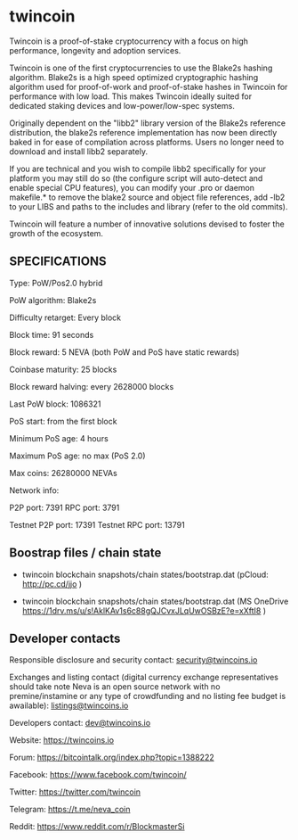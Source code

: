 twincoin
======

Twincoin is a proof-of-stake cryptocurrency with a focus on high performance, longevity and adoption services.

Twincoin is one of the first cryptocurrencies to use the Blake2s hashing algorithm. Blake2s is a high speed optimized cryptographic hashing algorithm used for proof-of-work and proof-of-stake hashes in Twincoin for performance with low load. This makes Twincoin ideally suited for dedicated staking devices and low-power/low-spec systems.

Originally dependent on the "libb2" library version of the Blake2s reference distribution, the blake2s reference implementation has now been directly baked in for ease of compilation across platforms.  Users no longer need to download and install libb2 separately.

If you are technical and you wish to compile libb2 specifically for your platform you may still do so (the configure script will auto-detect and enable special CPU features), you can modify your .pro or daemon makefile.* to remove the blake2 source and object file references, add -lb2 to your LIBS and paths to the includes and library (refer to the old commits).

Twincoin will feature a number of innovative solutions devised to foster the growth of the ecosystem.

SPECIFICATIONS
--------------
Type:                   PoW/Pos2.0 hybrid

PoW algorithm:          Blake2s

Difficulty retarget:    Every block

Block time:             91 seconds

Block reward:           5 NEVA  (both PoW and PoS have static rewards)

Coinbase maturity:      25 blocks

Block reward halving:   every 2628000 blocks

Last PoW block:         1086321

PoS start:              from the first block

Minimum PoS age:        4 hours

Maximum PoS age:        no max (PoS 2.0)

Max coins:              26280000 NEVAs

Network info:

P2P port: 7391
RPC port: 3791

Testnet P2P port: 17391
Testnet RPC port: 13791

## Boostrap files / chain state

* twincoin blockchain snapshots/chain states/bootstrap.dat (pCloud: http://pc.cd/jjo )

* twincoin blockchain snapshots/chain states/bootstrap.dat (MS OneDrive https://1drv.ms/u/s!AklKAv1s6c88gQJCvxJLqUwOSBzE?e=xXftI8 )

## Developer contacts

Responsible disclosure and security contact: security@twincoins.io

Exchanges and listing contact (digital currency exchange representatives should take note Neva is an open source network with no premine/instamine or any type of crowdfunding and no listing fee budget is awailable): listings@twincoins.io

Developers contact: dev@twincoins.io

Website: https://twincoins.io

Forum: https://bitcointalk.org/index.php?topic=1388222

Facebook: https://www.facebook.com/twincoin/

Twitter: https://twitter.com/twincoin

Telegram: https://t.me/neva_coin

Reddit: https://www.reddit.com/r/BlockmasterSi
